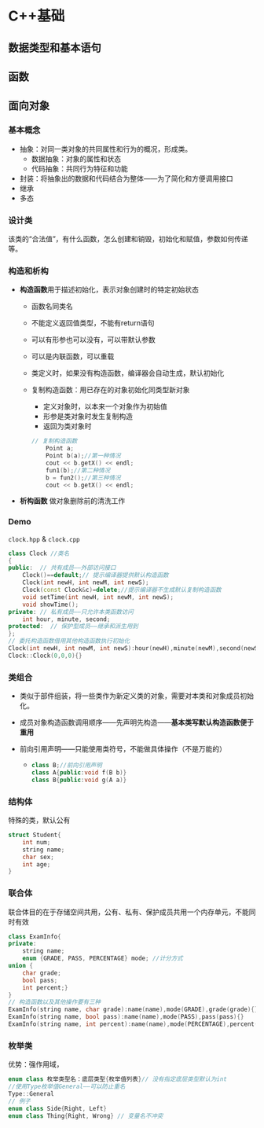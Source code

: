 # C++基础

## 数据类型和基本语句



## 函数



## 面向对象

### 基本概念

- 抽象：对同一类对象的共同属性和行为的概况，形成类。
  - 数据抽象：对象的属性和状态
  - 代码抽象：共同行为特征和功能
- 封装：将抽象出的数据和代码结合为整体——为了简化和方便调用接口
- 继承
- 多态

### 设计类

该类的“合法值”，有什么函数，怎么创建和销毁，初始化和赋值，参数如何传递等。


### 构造和析构

- **构造函数**用于描述初始化，表示对象创建时的特定初始状态
  - 函数名同类名
  
  - 不能定义返回值类型，不能有return语句
  
  - 可以有形参也可以没有，可以带默认参数

  - 可以是内联函数，可以重载
  
  - 类定义时，如果没有构造函数，编译器会自动生成，默认初始化
  
  - 复制构造函数：用已存在的对象初始化同类型新对象
  
    - 定义对象时，以本来一个对象作为初始值
    - 形参是类对象时发生复制构造
    - 返回为类对象时
  
    ```C++
    // 复制构造函数
    	Point a;
    	Point b(a);//第一种情况
    	cout << b.getX() << endl;
    	fun1(b);//第二种情况
    	b = fun2();//第三种情况
    	cout << b.getX() << endl;
    ```
  
- **析构函数** 做对象删除前的清洗工作

### Demo

`clock.hpp` & `clock.cpp`


```c++
class Clock //类名
{
public:  // 共有成员——外部访问接口
    Clock()==default;// 提示编译器提供默认构造函数
    Clock(int newH, int newM, int newS);
    Clock(const Clock&c)=delete;//提示编译器不生成默认复制构造函数
	void setTime(int newH, int newM, int newS);
	void showTime();
private: // 私有成员——只允许本类函数访问
	int hour, minute, second;
protected:  // 保护型成员——继承和派生用到
};
// 委托构造函数借用其他构造函数执行初始化
Clock(int newH, int newM, int newS):hour(newH),minute(newM),second(newS){}
Clock::Clock(0,0,0){}
```

### 类组合

- 类似于部件组装，将一些类作为新定义类的对象，需要对本类和对象成员初始化。

- 成员对象构造函数调用顺序——先声明先构造——**基本类写默认构造函数便于重用**

- 前向引用声明——只能使用类符号，不能做具体操作（不是万能的）

  - ```C++
    class B;//前向引用声明
    class A{public:void f(B b)}
    class B{public:void g(A a)}
    ```

### 结构体

特殊的类，默认公有
```C++
struct Student{
	int num;
    string name;
    char sex;
    int age;
}
```

### 联合体

联合体目的在于存储空间共用，公有、私有、保护成员共用一个内存单元，不能同时有效

```C++
class ExamInfo{
private:
    string name;
    enum {GRADE, PASS, PERCENTAGE} mode; //计分方式
union {
	char grade;
    bool pass;
    int percent;}
}
// 构造函数以及其他操作要有三种
ExamInfo(string name, char grade):name(name),mode(GRADE),grade(grade){}
ExamInfo(string name, bool pass):name(name),mode(PASS),pass(pass){}
ExamInfo(string name, int percent):name(name),mode(PERCENTAGE),percent(percent){}
```

### 枚举类

优势：强作用域，

```C++
enum class 枚举类型名：底层类型{枚举值列表}// 没有指定底层类型默认为int
//使用Type枚举值General——可以防止重名
Type::General
// 例子
enum class Side{Right, Left}
enum class Thing{Right, Wrong} // 变量名不冲突
```








